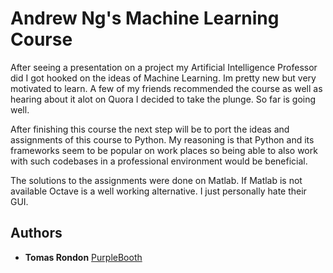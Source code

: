 # Andrew Ng's Machine Learning Course

After seeing a presentation on a project my Artificial Intelligence Professor did I got hooked on the ideas of Machine Learning. Im pretty new but very motivated to learn. A few of my friends recommended the course as well as hearing about it alot on Quora I decided to take the plunge. So far is going well. 

After finishing this course the next step will be to port the ideas and assignments of this course to Python. My reasoning is that Python and its frameworks seem  to be popular on work places so being able to also work with such codebases in a professional environment would be beneficial.

The solutions to the assignments were done on Matlab. If Matlab is not available Octave is a well working alternative. I just personally hate their GUI.



## Authors

* **Tomas Rondon** [PurpleBooth](https://github.com/tomaslrcode)

